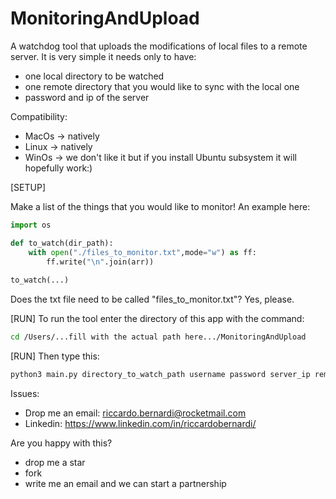 # MonitoringAndUpload
 A watchdog tool that uploads the modifications of local files to a remote server.
 It is very simple it needs only to have:
- one local directory to be watched
- one remote directory that you would like to sync with the local one
- password and ip of the server



Compatibility:

- MacOs -> natively
- Linux -> natively
- WinOs -> we don't like it but if you install Ubuntu subsystem it will hopefully work:)



[SETUP]

Make a list of the things that you would like to monitor! An example here:

```python
import os

def to_watch(dir_path):
	with open("./files_to_monitor.txt",mode="w") as ff:
		ff.write("\n".join(arr))
		
to_watch(...)
```

Does the txt file need to be called "files_to_monitor.txt"? Yes, please.



[RUN] To run the tool enter the directory of this app with the command:

```bash
cd /Users/...fill with the actual path here.../MonitoringAndUpload
```



[RUN] Then type this:

```bash
python3 main.py directory_to_watch_path username password server_ip remote_directory
```



Issues:

- Drop me an email: [riccardo.bernardi@rocketmail.com](mailto:riccardo.bernardi@rocketmail.com)
- Linkedin: https://www.linkedin.com/in/riccardobernardi/



Are you happy with this?

- drop me a star
- fork
- write me an email and we can start a partnership

